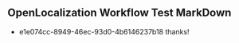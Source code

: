 ## OpenLocalization Workflow Test MarkDown
* e1e074cc-8949-46ec-93d0-4b6146237b18 thanks!

<!--HONumber=Jul16_HO4-->


